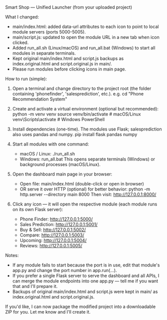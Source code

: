 
Smart Shop — Unified Launcher (from your uploaded project)

What I changed:
- main/index.html: added data-url attributes to each icon to point to local module servers (ports 5000-5005).
- main/script.js: updated to open the module URL in a new tab when icon clicked.
- Added run_all.sh (Linux/macOS) and run_all.bat (Windows) to start all modules in separate terminals.
- Kept original main/index.html and script.js backups as index.original.html and script.original.js in main/.
- Please run modules before clicking icons in main page.

How to run (simple):
1. Open a terminal and change directory to the project root (the folder containing 'phonefinder', 'salesprediction', etc.).
   e.g. cd "Phone Recommendation System"

2. Create and activate a virtual environment (optional but recommended):
   python -m venv venv
   source venv/bin/activate   # macOS/Linux
   venv\Scripts\activate    # Windows PowerShell

3. Install dependencies (one-time). The modules use Flask; salesprediction also uses pandas and numpy.
   pip install flask pandas numpy

4. Start all modules with one command:
   - macOS / Linux:
       ./run_all.sh
   - Windows:
       run_all.bat
   This opens separate terminals (Windows) or background processes (macOS/Linux).

5. Open the dashboard main page in your browser:
   - Open file: main/index.html  (double-click or open in browser)
   - OR serve it over HTTP (optional) for better behavior:
       python -m http.server --directory main 8000
     Then visit: http://127.0.0.1:8000/

6. Click any icon — it will open the respective module (each module runs on its own Flask server):
   - Phone Finder: http://127.0.0.1:5000/
   - Sales Prediction: http://127.0.0.1:5001/
   - Buy & Sell: http://127.0.0.1:5002/
   - Compare: http://127.0.0.1:5003/
   - Upcoming: http://127.0.0.1:5004/
   - Reviews: http://127.0.0.1:5005/

Notes:
- If any module fails to start because the port is in use, edit that module's app.py and change the port number in app.run(...).
- If you prefer a single Flask server to serve the dashboard and all APIs, I can merge the module endpoints into one app.py — tell me if you want that and I'll prepare it.
- Backups of original main/index.html and script.js were kept in main/ as index.original.html and script.original.js.

If you'd like, I can now package the modified project into a downloadable ZIP for you. Let me know and I'll create it.

